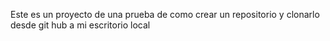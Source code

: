 Este es un proyecto de una prueba de como crear un repositorio y clonarlo desde git hub a mi escritorio local
